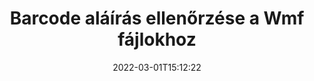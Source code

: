 ---
############################# Static ############################
layout: "auto-gen-signature"
date: 2022-03-01T15:12:22
draft: false
operation: Verify
signaturetype: Barcode
fileformat: Wmf
productName: .NET
lang: hu
productCode: net
otherformats: pdf doc docx docm dot dotm dotx odt ott rtf xls xlsx xlsm xlsb csv ods ots xltx xltm ppt pptx pps ppsx odp otp potx potm pptm ppsm png jpg bmp gif tiff svg webp wmf
breadcrumb: Put Barcode signature on Wmf for C#

############################# Head ############################
head_title: "A Barcode aláírások ellenőrzése a Wmf fájlokhoz a C# segítségével"
head_description: "Csak néhány sornyi .NET kódot használjon a Wmf dokumentumok és a hozzájuk tartozó Barcode aláírások ellenőrzéséhez."

############################# Header ############################
title: "Barcode aláírás ellenőrzése a Wmf fájlokhoz"
description: "A(z) .NET API lehetőséget biztosít a(z) Barcode aláírások ellenőrzésére a(z) Wmf dokumentumoknál. A Wmf dokumentumaiban lévő e-aláírások ellenőrzése gyorsan és egyszerűen elvégezhető."
bg_image: "https://cms.admin.containerize.com/templates/aspose/App_Themes/V3/images/bg/header1.png"
bg_overlay: false
button:
    enable: true

############################# SubMenu ############################
submenu:
    enable: true

    left:
        img_alt: "GroupDocs.Signature for .NET"
        image: "https://cms.admin.containerize.com/templates/groupdocs/images/product-logos/90x90-noborder/groupdocs-signature-net.png"
        product: "GroupDocs.Signature"
        platform: ".NET"



############################# About ############################
about:
    enable: true
    title: "Fedezze fel az új GroupDocs.Signature for .NET API-funkciókat"
    content: |
        A [GroupDocs.Signature for .NET](https://products.groupdocs.com/signature/net/) API számos módot kínál számos dokumentumformátum elektronikus aláírással történő feldolgozására. A digitális aláírások sok típusa, például szövegek, képek, digitális tanúsítványok, vonalkódok, QR-kódok, bélyegzők vagy metaadatok támogatottak. Az ügyfelek hozzáadhatnak, eltávolíthatnak, szerkeszthetnek, érvényesíthetnek vagy kereshetnek digitális aláírásokban PDF-ekben, MS Word dokumentumokban, MS Excel munkafüzetekben, MS PowerPoint prezentációkban, Adobe Photoshop fájlokban és különféle képformátumokban. Elképesztően sok további funkció és beállítás érhető el.
    

############################# Steps ############################
steps:
    enable: true
    title_left: "A Barcode aláírások érvényesítése a Wmf dokumentumban"
    content_left: |
        A [GroupDocs.Signature for .NET](https://products.groupdocs.com/signature/net/) olyan hasznos funkciókat tartalmaz, mint a Barcode aláírások ellenőrzése a Wmf dokumentumokban. Használja ki ezt a lehetőséget extra kód alkalmazása nélkül.
        
        * Először is, példányosítson Signature osztályt, amely konstruktor paraméter elérési útját adja egy ellenőrizni kívánt dokumentumhoz.
        * Másodszor, hozzon létre egy új VerifyOptions objektumot, és állítsa be az összes szükséges tulajdonságot.
        * Végül hívja meg a Signature objektum Verify metódust, amely átadja a VerifyOptions példányt.
        * Ezután dolgozza fel az ellenőrzési eredményeket.

    title_right: "rendszerkövetelmények"
    content_right: |
        A GroupDocs.Signature for .NET minden nagyobb platformon és operációs rendszeren támogatott. Mielőtt végrehajtaná az alábbi kódot, győződjön meg arról, hogy a következő előfeltételek telepítve vannak a rendszeren.

        * Operációs rendszerek: Microsoft Windows, Linux, MacOS
        * Fejlesztői környezetek: Microsoft Visual Studio, Xamarin, MonoDevelop
        * Frameworks: .NET Framework, .NET Standard, .NET Core, Mono
        * Töltse le a(z) GroupDocs.Signature for .NET legújabb verzióját innen: [Nuget](https://www.nuget.org/packages/groupdocs.signature)
         
    code: |
        ```csharp    
        
        // Set up input Wmf file
        string filePath = "input.wmf";

        // Instantiate Signature for input file
        using (var signature = new GroupDocs.Signature.Signature(filePath))
        {
                //Provide verification options
                BarcodeVerifyOptions options = new BarcodeVerifyOptions()
                {
                    // process only specified page
                    PageNumber = 3,
                    AllPages = false,
                    // set up text match type
                    MatchType = TextMatchType.Contains,
                    // specify text pattern to search
                    Text = "Special signature",
                };

                // Verify document signatures
                VerificationResult result = signature.Verify(options);

                //process result
                if (result.IsValid)
                {
                    //..
                }
        }

        ```

############################# Demos ############################
demos:
    enable: true
    title: "Aláírás Barcode aláírásokkal Élő bemutató"
    content: |
       A [GroupDocs.Signature App](https://products.groupdocs.app/signature/family) webhely meglátogatásával azonnal adjon hozzá különféle elektronikus aláírásokat a Wmf fájlhoz.          

############################# More Formats ############################
more_formats:
    enable: true
    title: "Ellenőrizze a többi Barcode aláírást a C# segítségével"
    content: |
        "Különféle dokumentumokban elhelyezett elektronikus aláírások ellenőrzése. Ellenőrizze az aláírások minőségét a népszerű fájlformátumokban az alábbiak szerint."
    format: 
       
       
back_to_top:
    enable: true
---